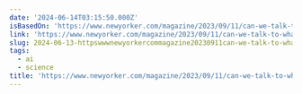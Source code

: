 ```yaml
---
date: '2024-06-14T03:15:50.000Z'
isBasedOn: 'https://www.newyorker.com/magazine/2023/09/11/can-we-talk-to-whales'
link: 'https://www.newyorker.com/magazine/2023/09/11/can-we-talk-to-whales'
slug: 2024-06-13-httpswwwnewyorkercommagazine20230911can-we-talk-to-whales
tags:
  - ai
  - science
title: 'https://www.newyorker.com/magazine/2023/09/11/can-we-talk-to-whales'
---
```

 
